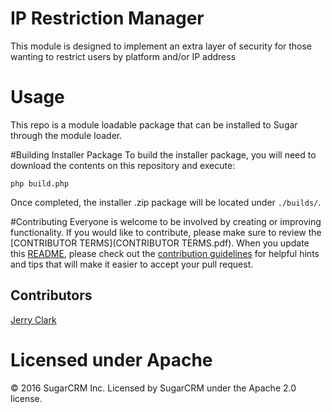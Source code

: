 # IP Restriction Manager
This module is designed to implement an extra layer of security for those wanting to restrict users by platform and/or IP address 

# Usage
This repo is a module loadable package that can be installed to Sugar through the module loader. 

#Building Installer Package
To build the installer package, you will need to download the contents on this repository and execute:
```
php build.php
```
Once completed, the installer .zip package will be located under `./builds/`.

    
#Contributing
Everyone is welcome to be involved by creating or improving functionality. If you would like to contribute, please make sure to review the [CONTRIBUTOR TERMS](CONTRIBUTOR TERMS.pdf). When you update this [README](README.md), please check out the [contribution guidelines](CONTRIBUTING.md) for helpful hints and tips that will make it easier to accept your pull request.

## Contributors
[Jerry Clark](https://github.com/geraldclark)

# Licensed under Apache
© 2016 SugarCRM Inc.  Licensed by SugarCRM under the Apache 2.0 license.
